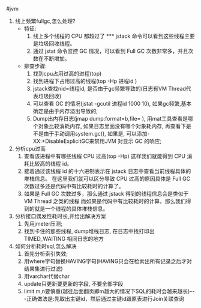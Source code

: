 #jvm
1. 线上频繁fullgc,怎么处理?
    - 特征:
        1. 线上多个线程的 CPU 都超过了 *** jstack 命令可以看到这些线程主要是垃圾回收线程。
        2. 通过 jstat 命令监控 GC 情况，可以看到 Full GC 次数非常多，并且次数在不断增加。
    - 排查步骤:
        1. 找到cpu占用过高的进程(top)
        2. 找到进程下占用过高的线程(top -Hp 进程id )
        3. jstack查找nid=线程id, 是否由于gc频繁导致的(日志有VM Thread代表垃圾回收)
        4. 可以查看 GC 的情况(jstat -gcutil 进程id 1000 10), 如果gc频繁,基本确定是由于内存溢出导致的;
        5. Dump出内存日志(jmap dump:format=b,file= ), 用mat工具查看是哪个对象比较消耗内存,
           如果日志里面没有哪个对象耗内存, 再查看下是不是由于手动调用system.gc(),
           如果是, 可以添加-XX:+DisableExplicitGC来禁用JVM 对显示 GC 的响应;
2. 分析cpu过高
    1. 查看该进程中有哪些线程 CPU 过高(top -Hp)
       这样我们就能得到 CPU 消耗比较高的线程 id。
    2. 接着通过该线程 id 的十六进制表示在 jstack 日志中查看当前线程具体的堆栈信息。
       在这里我们就可以区分导致 CPU 过高的原因具体是 Full GC 次数过多还是代码中有比较耗时的计算了。
    3. 如果是 Full GC 次数过多，那么通过 jstack 得到的线程信息会是类似于 VM Thread 之类的线程
       而如果是代码中有比较耗时的计算，那么我们得到的就是一个线程的具体堆栈信息。
3. 分析接口偶发性耗时长,并给出解决方案
    1. 先用jmeter压测;
    2. 找到卡住的那些线程, dump堆栈日志, 在日志中找打印出 TIMED_WAITING 相同日志的地方
4. 如何分析耗时sql,怎么解决
    1. 首先分析索引失效;
    2. 用where字句替换HAVING字句(HAVING只会在检索出所有记录之后才对结果集进行过滤)
    3. 用varchar代替char
    4. update只更新要更新的字段, 不要全部字段
    5. limit m,n要慎重(越往后面翻页即m越大的情况下SQL的耗时会越来越长)---正确做法是:先取出主键id，然后通过主键id跟原表进行Join关联查询